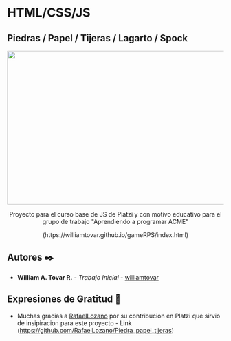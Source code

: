 # HTML/CSS/JS

## Piedras / Papel / Tijeras / Lagarto / Spock
<div align="center">
    <img src="https://raw.githubusercontent.com/bitwarden/brand/master/screenshots/web-vault-macbook.png" alt="" width="600" height="358" />
</div>
<p align="center">
Proyecto para el curso base de JS de Platzi y con motivo educativo para el grupo de trabajo "Aprendiendo a programar ACME"
</p>
<p align="center">
(https://williamtovar.github.io/gameRPS/index.html)
</p>

## Autores ✒️

* **William A. Tovar R.** - *Trabajo Inicial* - [williamtovar](https://github.com/williamtovar)

## Expresiones de Gratitud 🎁

* Muchas gracias a [RafaelLozano](https://github.com/RafaelLozano) por su contribucion en Platzi que sirvio de insipiracion para este proyecto - Link (https://github.com/RafaelLozano/Piedra_papel_tijeras)
